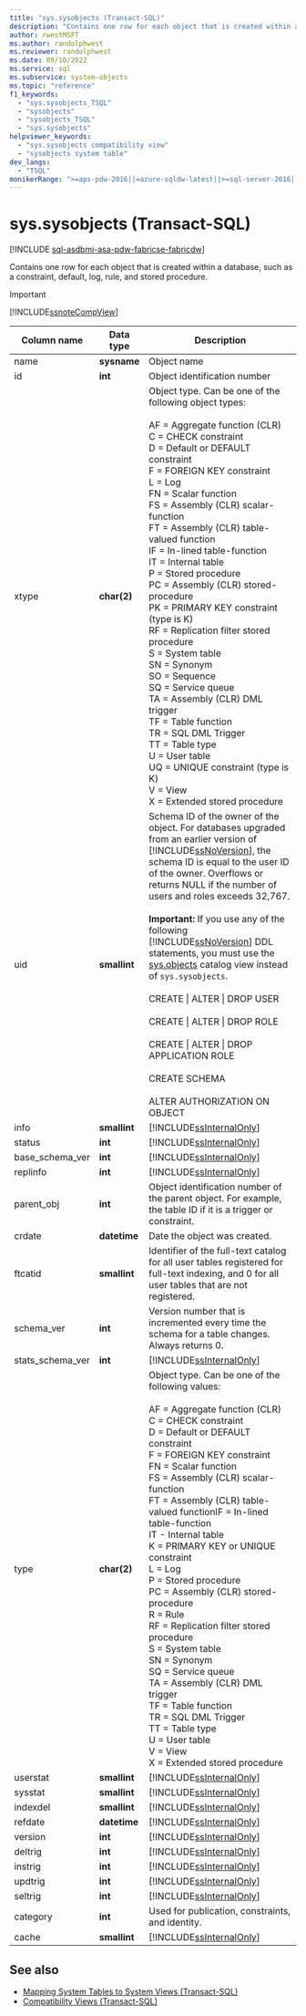 ```yaml
---
title: "sys.sysobjects (Transact-SQL)"
description: "Contains one row for each object that is created within a database, such as a constraint, default, log, rule, and stored procedure."
author: rwestMSFT
ms.author: randolphwest
ms.reviewer: randolphwest
ms.date: 09/10/2022
ms.service: sql
ms.subservice: system-objects
ms.topic: "reference"
f1_keywords:
  - "sys.sysobjects_TSQL"
  - "sysobjects"
  - "sysobjects_TSQL"
  - "sys.sysobjects"
helpviewer_keywords:
  - "sys.sysobjects compatibility view"
  - "sysobjects system table"
dev_langs:
  - "TSQL"
monikerRange: ">=aps-pdw-2016||=azure-sqldw-latest||>=sql-server-2016||>=sql-server-linux-2017||=azuresqldb-mi-current||=fabric"
---
```

# sys.sysobjects (Transact-SQL)

[!INCLUDE [sql-asdbmi-asa-pdw-fabricse-fabricdw](../../includes/applies-to-version/sql-asdbmi-asa-pdw-fabricse-fabricdw.md)]

Contains one row for each object that is created within a database, such as a constraint, default, log, rule, and stored procedure.

> [!IMPORTANT]  
> [!INCLUDE[ssnoteCompView](../../includes/ssnotecompview-md.md)]

|Column name|Data type|Description|
|-----------------|---------------|-----------------|
|name|**sysname**|Object name|
|id|**int**|Object identification number|
|xtype|**char(2)**|Object type. Can be one of the following object types:<br /><br />AF = Aggregate function (CLR)<br />C = CHECK constraint<br />D = Default or DEFAULT constraint<br />F = FOREIGN KEY constraint<br />L = Log<br />FN = Scalar function<br />FS = Assembly (CLR) scalar-function<br />FT = Assembly (CLR) table-valued function<br />IF = In-lined table-function<br />IT = Internal table<br />P = Stored procedure<br />PC = Assembly (CLR) stored-procedure<br />PK = PRIMARY KEY constraint (type is K)<br />RF = Replication filter stored procedure<br />S = System table<br />SN = Synonym<br />SO = Sequence<br />SQ = Service queue<br />TA = Assembly (CLR) DML trigger<br />TF = Table function<br />TR = SQL DML Trigger<br />TT = Table type<br />U = User table<br />UQ = UNIQUE constraint (type is K)<br />V = View<br />X = Extended stored procedure|
|uid|**smallint**|Schema ID of the owner of the object. For databases upgraded from an earlier version of [!INCLUDE[ssNoVersion](../../includes/ssnoversion-md.md)], the schema ID is equal to the user ID of the owner. Overflows or returns NULL if the number of users and roles exceeds 32,767.<br /><br />**Important:** If you use any of the following [!INCLUDE[ssNoVersion](../../includes/ssnoversion-md.md)] DDL statements, you must use the [sys.objects](../../relational-databases/system-catalog-views/sys-objects-transact-sql.md) catalog view instead of `sys.sysobjects`.<br /><br />CREATE \| ALTER \| DROP USER<br /><br />CREATE \| ALTER \| DROP ROLE<br /><br />CREATE \| ALTER \| DROP APPLICATION ROLE<br /><br />CREATE SCHEMA<br /><br />ALTER AUTHORIZATION ON OBJECT|
|info|**smallint**|[!INCLUDE[ssInternalOnly](../../includes/ssinternalonly-md.md)]|
|status|**int**|[!INCLUDE[ssInternalOnly](../../includes/ssinternalonly-md.md)]|
|base_schema_ver|**int**|[!INCLUDE[ssInternalOnly](../../includes/ssinternalonly-md.md)]|
|replinfo|**int**|[!INCLUDE[ssInternalOnly](../../includes/ssinternalonly-md.md)]|
|parent_obj|**int**|Object identification number of the parent object. For example, the table ID if it is a trigger or constraint.|
|crdate|**datetime**|Date the object was created.|
|ftcatid|**smallint**|Identifier of the full-text catalog for all user tables registered for full-text indexing, and 0 for all user tables that are not registered.|
|schema_ver|**int**|Version number that is incremented every time the schema for a table changes. Always returns 0.|
|stats_schema_ver|**int**|[!INCLUDE[ssInternalOnly](../../includes/ssinternalonly-md.md)]|
|type|**char(2)**|Object type. Can be one of the following values:<br /><br />AF = Aggregate function (CLR)<br />C = CHECK constraint<br />D = Default or DEFAULT constraint<br />F = FOREIGN KEY constraint<br />FN = Scalar function<br />FS = Assembly (CLR) scalar-function<br />FT = Assembly (CLR) table-valued functionIF = In-lined table-function<br />IT - Internal table<br />K = PRIMARY KEY or UNIQUE constraint<br />L = Log<br />P = Stored procedure<br />PC = Assembly (CLR) stored-procedure<br />R = Rule<br />RF = Replication filter stored procedure<br />S = System table<br />SN = Synonym<br />SQ = Service queue<br />TA = Assembly (CLR) DML trigger<br />TF = Table function<br />TR = SQL DML Trigger<br />TT = Table type<br />U = User table<br />V = View<br />X = Extended stored procedure|
|userstat|**smallint**|[!INCLUDE[ssInternalOnly](../../includes/ssinternalonly-md.md)]|
|sysstat|**smallint**|[!INCLUDE[ssInternalOnly](../../includes/ssinternalonly-md.md)]|
|indexdel|**smallint**|[!INCLUDE[ssInternalOnly](../../includes/ssinternalonly-md.md)]|
|refdate|**datetime**|[!INCLUDE[ssInternalOnly](../../includes/ssinternalonly-md.md)]|
|version|**int**|[!INCLUDE[ssInternalOnly](../../includes/ssinternalonly-md.md)]|
|deltrig|**int**|[!INCLUDE[ssInternalOnly](../../includes/ssinternalonly-md.md)]|
|instrig|**int**|[!INCLUDE[ssInternalOnly](../../includes/ssinternalonly-md.md)]|
|updtrig|**int**|[!INCLUDE[ssInternalOnly](../../includes/ssinternalonly-md.md)]|
|seltrig|**int**|[!INCLUDE[ssInternalOnly](../../includes/ssinternalonly-md.md)]|
|category|**int**|Used for publication, constraints, and identity.|
|cache|**smallint**|[!INCLUDE[ssInternalOnly](../../includes/ssinternalonly-md.md)]|

## See also

- [Mapping System Tables to System Views (Transact-SQL)](../../relational-databases/system-tables/mapping-system-tables-to-system-views-transact-sql.md)
- [Compatibility Views (Transact-SQL)](~/relational-databases/system-compatibility-views/system-compatibility-views-transact-sql.md)
